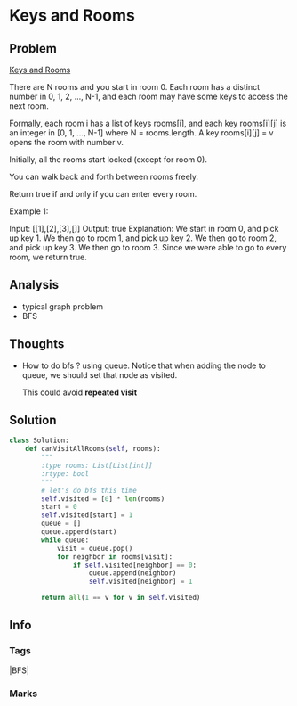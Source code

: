 # Keys and Rooms

## Problem

[Keys and Rooms](https://leetcode.com/problems/keys-and-rooms)

There are N rooms and you start in room 0. Each room has a distinct number in 0, 1, 2, ..., N-1, and each room may have some keys to access the next room.

Formally, each room i has a list of keys rooms\[i\], and each key rooms\[i\]\[j\] is an integer in \[0, 1, ..., N-1\] where N = rooms.length. A key rooms\[i\]\[j\] = v opens the room with number v.

Initially, all the rooms start locked \(except for room 0\).

You can walk back and forth between rooms freely.

Return true if and only if you can enter every room.

Example 1:

Input: \[\[1\],\[2\],\[3\],\[\]\] Output: true Explanation: We start in room 0, and pick up key 1. We then go to room 1, and pick up key 2. We then go to room 2, and pick up key 3. We then go to room 3. Since we were able to go to every room, we return true.

## Analysis

* typical graph problem 
* BFS 

## Thoughts

* How to do bfs ? using queue. Notice that when adding the node to queue, we should set that node as visited. 

  This could avoid **repeated visit**

## Solution

```python
class Solution:
    def canVisitAllRooms(self, rooms):
        """
        :type rooms: List[List[int]]
        :rtype: bool
        """
        # let's do bfs this time
        self.visited = [0] * len(rooms)
        start = 0
        self.visited[start] = 1
        queue = []
        queue.append(start)
        while queue:            
            visit = queue.pop()      
            for neighbor in rooms[visit]:
                if self.visited[neighbor] == 0:
                    queue.append(neighbor)
                    self.visited[neighbor] = 1

        return all(1 == v for v in self.visited)
```

## Info

### Tags

\|BFS\|

### Marks

